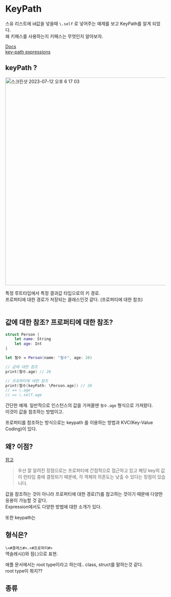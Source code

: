 # KeyPath

스유 리스트에 id값을 넣을때 ```\.self``` 로 넣어주는 예제를 보고 KeyPath를 알게 되었다.  
왜 키패스를 사용하는지 키패스는 무엇인지 알아보자.

[Docs](https://developer.apple.com/documentation/swift/keypath)  
[key-path expressions](https://docs.swift.org/swift-book/documentation/the-swift-programming-language/expressions/#Key-Path-Expression)  


## keyPath ?
<img width="654" alt="스크린샷 2023-07-12 오후 6 17 03" src="https://github.com/jaehoon9186/study/assets/83233720/df99adb9-9233-4c10-bfaa-7e691c58db34">  
  
특정 루트타입에서 특정 결과값 타입으로의 키 경로.  
프로퍼티에 대한 경로가 저장되는 클래스인것 같다. (프로퍼티에 대한 참조)  
<br/>

## 값에 대한 참조? 프로퍼티에 대한 참조?
```swift
struct Person {
    let name: String
    let age: Int
}

let 철수 = Person(name: "철수", age: 26)

// 값에 대한 참조
print(철수.age) // 26

// 프로퍼티에 대한 참조
print(철수[keyPath: \Person.age]) // 26
// == \.age
// == \.self.age
```
간단한 예재. 일반적으로 인스턴스의 값을 가져올땐 ```철수.age``` 형식으로 가져왔다.  
이것이 값을 참조하는 방법이고. 
  
프로퍼티를 참조하는 방식으로는 keypath 를 이용하는 방법과 KVC(Key-Value Coding)이 있다. 
<br/>

## 왜? 이점?
[참고](https://dongminyoon.tistory.com/69)  
> 우선 잘 알려진 장점으로는 프로퍼티에 간접적으로 접근하고 있고 해당 key의 값이 런타임 중에 결정되기 때문에, 각 객체의 의존도는 낮출 수 있다는 장점이 있습니다.

값을 참조하는 것이 아니라 프로퍼티에 대한 경로(?)를 참고하는 것이기 때문에 다양한 응용이 가능할 것 같다.  
Expression에서도 다양한 방법에 대한 소개가 있다.  

또한 keypath는 
<br/>

## 형식은?
```\<#클래스#>.<#프로퍼티#>```  
역슬레시(\)와 점(.)으로 표현. 

애플 문서에서는 root type이라고 하는데.. class, struct를 말하는것 같다.  
root type이 뭐지?? 
<br/>

## 종류

